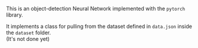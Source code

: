 This is an object-detection Neural Network implemented with the `pytorch` library.

It implements a class for pulling from the dataset defined in `data.json` inside the `dataset` folder. <br>
(It's not done yet)

